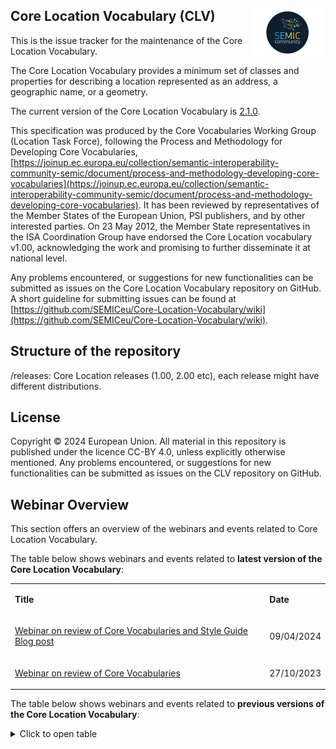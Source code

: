 ## Core Location Vocabulary (CLV) <img align="right" src="/semic-icon-small.png" alt="SEMIC Core Vocabulary" />  

This is the issue tracker for the maintenance of the Core Location Vocabulary.

The Core Location Vocabulary provides a minimum set of classes and properties for describing a location represented as an address, a geographic name, or a geometry.

The current version of the Core Location Vocabulary is [2.1.0](https://semiceu.github.io/Core-Location-Vocabulary/releases/2.1.0/).

This specification was produced by the Core Vocabularies Working Group (Location Task Force), following the Process and Methodology for Developing Core Vocabularies, [https://joinup.ec.europa.eu/collection/semantic-interoperability-community-semic/document/process-and-methodology-developing-core-vocabularies](https://joinup.ec.europa.eu/collection/semantic-interoperability-community-semic/document/process-and-methodology-developing-core-vocabularies). It has been reviewed by representatives of the Member States of the European Union, PSI publishers, and by other interested parties. On 23 May 2012, the Member State representatives in the ISA Coordination Group have endorsed the Core Location vocabulary v1.00, acknowledging the work and promising to further disseminate it at national level. 

Any problems encountered, or suggestions for new functionalities can be submitted as issues on the Core Location Vocabulary repository on GitHub. A short guideline for submitting issues can be found at [https://github.com/SEMICeu/Core-Location-Vocabulary/wiki](https://github.com/SEMICeu/Core-Location-Vocabulary/wiki).

## Structure of the repository
/releases: Core Location releases (1.00, 2.00 etc), each release might have different distributions.

## License
Copyright © 2024 European Union. All material in this repository is published under the licence CC-BY 4.0, unless explicitly otherwise mentioned. Any problems encountered, or suggestions for new functionalities can be submitted as issues on the CLV repository on GitHub.

## Webinar Overview
This section offers an overview of the webinars and events related to Core Location Vocabulary.

The table below shows webinars and events related to **latest version of the Core Location Vocabulary**:
<table>  
<tbody>  
<tr>  
<td>  
<p><strong>Title</strong></p>  
</td>  
<td>  
<p><strong>Date</strong></p>  
</td>  
</tr>  
<tr>  
<td>  
<p><a href="https://joinup.ec.europa.eu/collection/semic-support-centre/event/webinar-review-core-vocabularies-and-style-guide-blog-post">Webinar on review of Core Vocabularies and Style Guide Blog post</a></p>  
</td>  
<td>  
<p>09/04/2024</p>  
</td>  
</tr>  
<tr>  
<td>  
<p><a href="https://joinup.ec.europa.eu/collection/semic-support-centre/event/webinar-review-core-vocabularies">Webinar on review of Core Vocabularies</a></p>  
</td>  
<td>  
<p>27/10/2023</p>  
</td>  
</tr>  
</tbody>  
</table>  

The table below shows webinars and events related to **previous versions of the Core Location Vocabulary**:
<details closed>
  <summary>Click to open table</summary>
<table>  
<tbody>  
<tr>  
<td>  
<p><strong>Title</strong></p>  
</td>  
<td>  
<p><strong>Date</strong></p>  
</td>  
</tr>  
<tr>  
<td>  
<p><a href="https://joinup.ec.europa.eu/collection/semic-support-centre/event/webinar-dedicated-review-core-vocabularies-27th-october-1030-cet">Webinar dedicated to the review of the Core Vocabularies</a></p>  
</td>  
<td>  
<p>27/10/2022</p>  
</td>  
</tr>  
<tr>  
<td>  
<p><a href="https://joinup.ec.europa.eu/collection/semic-support-centre/event/core-vocabularies-revision-webinar-2nd-december-2021">Core Vocabularies revision</a></p>  
</td>  
<td>  
<p>02/12/2021</p>  
</td>  
</tr>  
<tr>  
<td>  
<p><a href="https://joinup.ec.europa.eu/collection/semic-support-centre/event/core-vocabularies-revision-webinar-6th-october-2021">Core Vocabularies revision</a></p>  
</td>  
<td>  
<p>06/10/2021</p>  
</td>  
</tr>  
<tr>  
<td>  
<p><a href="https://joinup.ec.europa.eu/collection/semic-support-centre/event/core-vocabularies-version-200-first-and-second-webinars">Core Vocabularies revision</a></p>  
</td>  
<td>  
<p>20/05/2021</p>  
</td>  
</tr>  
<tr>  
<td>  
<p><a href="https://joinup.ec.europa.eu/collection/semic-support-centre/event/public-review-core-vocabularies-version-200-upcoming-webinar">Public review of the Core Vocabularies Version 2.0.0</a></p>  
</td>  
<td>  
<p>23/04/2021</p>  
</td>  
</tr>  
<tr>  
<td>  
<p><a href="https://joinup.ec.europa.eu/collection/semic-support-centre/event/webinar-implementing-isa2-core-vocabularies-json-ld">Implementing ISA&sup2; Core Vocabularies in JSON-LD</a></p>  
</td>  
<td>  
<p>26/02/2018</p>  
</td>  
</tr>  
</tbody>  
</table>  
</details>
